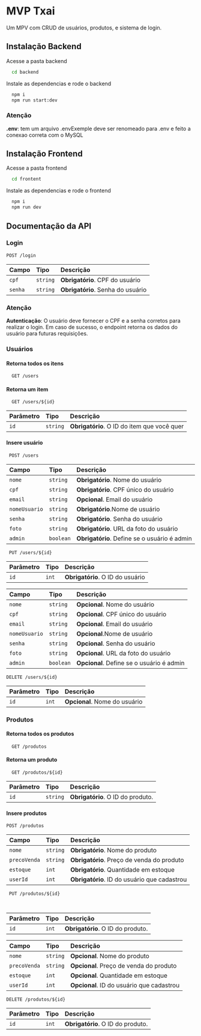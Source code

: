 
# MVP Txai

Um MPV com CRUD de usuários, produtos, e sistema de login.


## Instalação Backend

Acesse a pasta backend

```bash
  cd backend
```

Instale as dependencias e rode o backend

```bash
  npm i
  npm run start:dev
```
### Atenção

**.env**: tem um arquivo .envExemple deve ser renomeado para .env e feito a conexao correta com o MySQL


## Instalação Frontend
Acesse a pasta frontend

```bash
  cd frontent
```

Instale as dependencias e rode o frontend

```bash
  npm i
  npm run dev
```
    
## Documentação da API

### Login

```http
POST /login
```

| Campo   | Tipo       | Descrição                           |
| :---------- | :--------- | :---------------------------------- |
| `cpf` | `string` | **Obrigatório**. CPF do usuário |
| `senha` | `string` | **Obrigatório**.  Senha do usuário |


### Atenção

**Autenticação**: O usuário deve fornecer o CPF e a senha corretos para realizar o login. Em caso de sucesso, o endpoint retorna os dados do usuário para futuras requisições.



### Usuários

#### Retorna todos os itens

```http
  GET /users
```


#### Retorna um item

```http
  GET /users/${id}
```

| Parâmetro   | Tipo       | Descrição                                   |
| :---------- | :--------- | :------------------------------------------ |
| `id`      | `string` | **Obrigatório**. O ID do item que você quer |

#### Insere usuário

```http
 POST /users
```

| Campo   | Tipo       | Descrição                           |
| :---------- | :--------- | :---------------------------------- |
| `nome` | `string` | **Obrigatório**. Nome do usuário |
| `cpf` | `string` | **Obrigatório**. CPF único do usuário |
| `email` | `string` | **Opcional**. Email do usuário|
| `nomeUsuario` | `string` | **Obrigatório**.Nome de usuário |
| `senha` | `string` | **Obrigatório**. Senha do usuário |
| `foto	` | `string` | **Obrigatório**. URL da foto do usuário |
| `admin` | `boolean` | **Obrigatório**. Define se o usuário é admin |

```http
 PUT /users/${id}
```

| Parâmetro   | Tipo       | Descrição                                   |
| :---------- | :--------- | :------------------------------------------ |
| `id`      | `int` | **Obrigatório**. O ID do usuário |

| Campo   | Tipo       | Descrição                           |
| :---------- | :--------- | :---------------------------------- |
| `nome` | `string` | **Opcional**. Nome do usuário |
| `cpf` | `string` | **Opcional**. CPF único do usuário |
| `email` | `string` | **Opcional**. Email do usuário|
| `nomeUsuario` | `string` | **Opcional**.Nome de usuário |
| `senha` | `string` | **Opcional**. Senha do usuário |
| `foto	` | `string` | **Opcional**. URL da foto do usuário |
| `admin` | `boolean` | **Opcional**. Define se o usuário é admin |


```http
DELETE /users/${id}
```

| Parâmetro   | Tipo       | Descrição                           |
| :---------- | :--------- | :---------------------------------- |
| `id` | `int` | **Opcional**. Nome do usuário |


### Produtos

#### Retorna todos os produtos

```http
  GET /produtos
```


#### Retorna um produto

```http
  GET /produtos/${id}
```

| Parâmetro   | Tipo       | Descrição                                   |
| :---------- | :--------- | :------------------------------------------ |
| `id`      | `string` | **Obrigatório**. O ID do produto. |

#### Insere produtos

```http
POST /produtos
```

| Campo   | Tipo       | Descrição                           |
| :---------- | :--------- | :---------------------------------- |
| `nome` | `string` | **Obrigatório**. Nome do produto |
| `precoVenda` | `string` | **Obrigatório**.  Preço de venda do produto |
| `estoque` | `int` | **Obrigatório**. Quantidade em estoque|
| `userId` | `int` | **Obrigatório**. ID do usuário que cadastrou |

```http
 PUT /produtos/${id}

 
```
| Parâmetro   | Tipo       | Descrição                           |
| :---------- | :--------- | :---------------------------------- |
| `id` | `int` | **Obrigatório**. O ID do produto. |

| Campo   | Tipo       | Descrição                           |
| :---------- | :--------- | :---------------------------------- |
| `nome` | `string` | **Opcional**. Nome do produto |
| `precoVenda` | `string` | **Opcional**.  Preço de venda do produto |
| `estoque` | `int` | **Opcional**. Quantidade em estoque|
| `userId` | `int` | **Opcional**. ID do usuário que cadastrou |

```http
DELETE /produtos/${id}
```

| Parâmetro   | Tipo       | Descrição                           |
| :---------- | :--------- | :---------------------------------- |
| `id` | `int` | **Obrigatório**. O ID do produto. |



